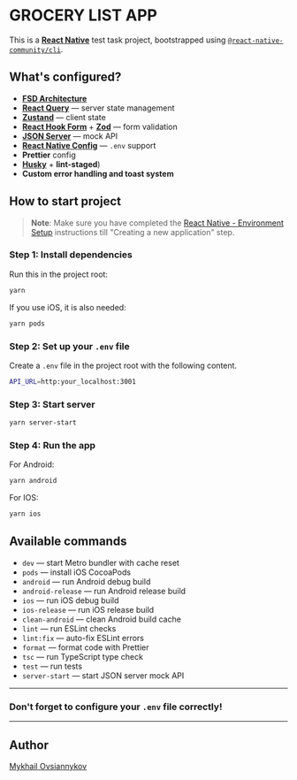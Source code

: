 # GROCERY LIST APP

This is a [**React Native**](https://reactnative.dev) test task project, bootstrapped using [`@react-native-community/cli`](https://github.com/react-native-community/cli).

## What's configured?

- **[FSD Architecture](https://feature-sliced.design/)**
- **[React Query](https://tanstack.com/query/latest)** — server state management
- **[Zustand](https://github.com/pmndrs/zustand)** — client state
- **[React Hook Form](https://react-hook-form.com/)** + [**Zod**](https://zod.dev/) — form validation
- **[JSON Server](https://github.com/typicode/json-server)** — mock API
- **[React Native Config](https://github.com/luggit/react-native-config)** — `.env` support
- **Prettier** config
- **[Husky](https://github.com/typicode/husky)** + **lint-staged**)
- **Custom error handling and toast system**

## How to start project

> **Note**: Make sure you have completed the [React Native - Environment Setup](https://reactnative.dev/docs/environment-setup) instructions till "Creating a new application" step.

### Step 1: Install dependencies

Run this in the project root:

```bash
yarn
```

If you use iOS, it is also needed:

```bash
yarn pods
```

### Step 2: Set up your `.env` file

Create a `.env` file in the project root with the following content.

```bash
API_URL=http:your_localhost:3001
```

### Step 3: Start server

```bash
yarn server-start
```

### Step 4: Run the app

For Android:

```bash
yarn android
```

For IOS:

```bash
yarn ios
```

## Available commands

- `dev` — start Metro bundler with cache reset
- `pods` — install iOS CocoaPods
- `android` — run Android debug build
- `android-release` — run Android release build
- `ios` — run iOS debug build
- `ios-release` — run iOS release build
- `clean-android` — clean Android build cache
- `lint` — run ESLint checks
- `lint:fix` — auto-fix ESLint errors
- `format` — format code with Prettier
- `tsc` — run TypeScript type check
- `test` — run tests
- `server-start` — start JSON server mock API

---

### Don't forget to configure your `.env` file correctly!

---

## Author

[Mykhail Ovsiannykov](https://www.linkedin.com/in/mikie-mac/)
